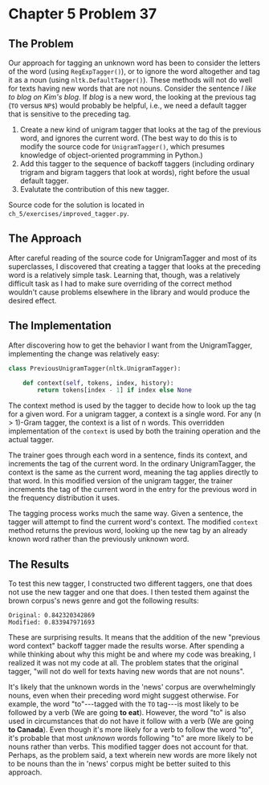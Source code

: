 Chapter 5 Problem 37
====================

The Problem
-----------

Our approach for tagging an unknown word has been to consider the letters of the word (using `RegExpTagger()`), or to ignore the word altogether and tag it as a noun (using `nltk.DefaultTagger()`). These methods will not do well for texts having new words that are not nouns. Consider the sentence *I like to blog on Kim's blog*. If *blog* is a new word, the looking at the previous tag (`TO` versus `NP$`) would probably be helpful, i.e., we need a default tagger that is sensitive to the preceding tag.
1. Create a new kind of unigram tagger that looks at the tag of the previous word, and ignores the current word. (The best way to do this is to modify the source code for `UnigramTagger()`, which presumes knowledge of object-oriented programming in Python.)
2. Add this tagger to the sequence of backoff taggers (including ordinary trigram and bigram taggers that look at words), right before the usual default tagger.
3. Evalutate the contribution of this new tagger.

Source code for the solution is located in `ch_5/exercises/improved_tagger.py`.

The Approach
------------

After careful reading of the source code for UnigramTagger and most of its superclasses, I discovered that
creating a tagger that looks at the preceding word is a relatively simple task. Learning that, though, was
a relatively difficult task as I had to make sure overriding of the correct method wouldn't cause problems
elsewhere in the library and would produce the desired effect.

The Implementation
------------------

After discovering how to get the behavior I want from the UnigramTagger, implementing the change was
relatively easy:

```python
class PreviousUnigramTagger(nltk.UnigramTagger):

    def context(self, tokens, index, history):
        return tokens[index - 1] if index else None
```

The context method is used by the tagger to decide how to look up the tag for a given word. For a unigram
tagger, a context is a single word. For any (n > 1)-Gram tagger, the context is a list of n words. This
overridden implementation of the `context` is used by both the training operation and the actual tagger.

The trainer goes through each word in a sentence, finds its context, and increments the tag of the current
word. In the ordinary UnigramTagger, the context is the same as the current word, meaning the tag applies
directly to that word. In this modified version of the unigram tagger, the trainer increments the tag of
the current word in the entry for the previous word in the frequency distribution it uses.

The tagging process works much the same way. Given a sentence, the tagger will attempt to find the current
word's context. The modified `context` method returns the previous word, looking up the new tag by an
already known word rather than the previously unknown word.

The Results
-----------

To test this new tagger, I constructed two different taggers, one that does not use the new tagger and one
that does. I then tested them against the brown corpus's news genre and got the following results:

```
Original: 0.842320342869
Modified: 0.833947971693
```

These are surprising results. It means that the addition of the new "previous word context" backoff tagger
made the results worse. After spending a while thinking about why this might be and where my code was
breaking, I realized it was not my code at all. The problem states that the original tagger, "will not do
well for texts having new words that are not nouns".

It's likely that the unknown words in the 'news' corpus are overwhelmingly nouns, even when their preceding
word might suggest otherwise. For example, the word "to"---tagged with the `TO` tag---is most likely to be
followed by a verb (We are going **to eat**). However, the word "to" is also used in circumstances that do
not have it follow with a verb (We are going **to Canada**). Even though it's more likely for a verb to
follow the word "to", it's probable that most *unknown* words following "to" are more likely to be nouns
rather than verbs. This modified tagger does not account for that. Perhaps, as the problem said, a text
wherein new words are more likely not to be nouns than the in 'news' corpus might be better suited to this
approach.